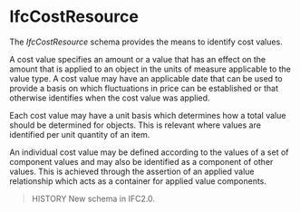 IfcCostResource
===============

The _IfcCostResource_ schema provides the means to identify cost values.

A cost value specifies an amount or a value that has an effect on the amount that is applied to an object in the units of measure applicable to the value type. A cost value may have an applicable date that can be used to provide a basis on which fluctuations in price can be established or that otherwise identifies when the cost value was applied.

Each cost value may have a unit basis which determines how a total value should be determined for objects. This is relevant where values are identified per unit quantity of an item.

An individual cost value may be defined according to the values of a set of component values and may also be identified as a component of other values. This is achieved through the assertion of an applied value relationship which acts as a container for applied value components.

> HISTORY  New schema in IFC2.0.

